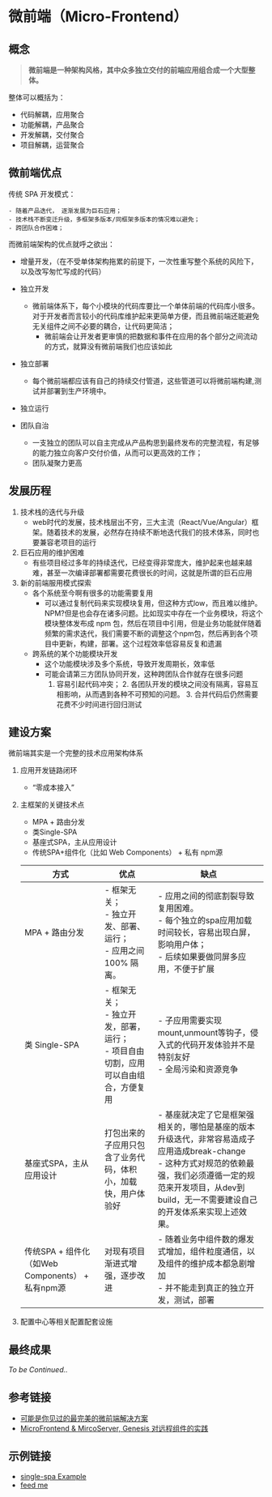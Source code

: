 # 微前端（Micro-Frontend）

## 概念

> **微前端是一种架构风格，其中众多独立交付的前端应用组合成一个大型整体。**

整体可以概括为：

- 代码解耦，应用聚合
- 功能解耦，产品聚合
- 开发解耦，交付聚合
- 项目解耦，运营聚合

## 微前端优点

传统 SPA 开发模式：

	- 随着产品迭代， 逐渐发展为巨石应用；
	- 技术栈不断变迁升级，多框架多版本/同框架多版本的情况难以避免；
	- 跨团队合作困难；

而微前端架构的优点就呼之欲出：

- 增量开发，（在不受单体架构拖累的前提下，一次性重写整个系统的风险下，以及改写匆忙写成的代码）

 - 独立开发
   	- 微前端体系下，每个小模块的代码库要比一个单体前端的代码库小很多。对于开发者而言较小的代码库维护起来更简单方便，而且微前端还能避免无关组件之间不必要的耦合，让代码更简洁；
      	- 微前端会让开发者更审慎的把数据和事件在应用的各个部分之间流动的方式，就算没有微前端我们也应该如此
 - 独立部署
    - 每个微前端都应该有自己的持续交付管道，这些管道可以将微前端构建,测试并部署到生产环境中。
 - 独立运行
 - 团队自治
    - 一支独立的团队可以自主完成从产品构思到最终发布的完整流程，有足够的能力独立向客户交付价值，从而可以更高效的工作；
    - 团队凝聚力更高

## 发展历程

1. 技术栈的迭代与升级
   - web时代的发展，技术栈层出不穷，三大主流（React/Vue/Angular）框架。随着技术的发展，必然存在持续不断地迭代我们的技术体系，同时也要兼容老项目的运行
2. 巨石应用的维护困难
   - 有些项目经过多年的持续迭代，已经变得非常庞大，维护起来也越来越难，甚至一次编译部署都需要花费很长的时间，这就是所谓的巨石应用
3. 新的前端服用模式探索
   - 各个系统至今啊有很多的功能需要复用
     - 可以通过复制代码来实现模块复用，但这种方式low，而且难以维护。NPM?但是也会存在诸多问题。比如现实中存在一个业务模块，将这个模块整体发布成 npm 包，然后在项目中引用，但是业务功能就伴随着频繁的需求迭代，我们需要不断的调整这个npm包，然后再到各个项目中更新，构建，部署。这个过程效率低容易反复和遗漏
   - 跨系统的某个功能模块开发
     - 这个功能模块涉及多个系统，导致开发周期长，效率低
     - 可能会请第三方团队协同开发，这种跨团队合作就存在很多问题
       	1. 容易引起代码冲突；
        	2. 各团队开发的模块之间没有隔离，容易互相影响，从而遇到各种不可预知的问题。
        	3. 合并代码后仍然需要花费不少时间进行回归测试

## 建设方案

微前端其实是一个完整的技术应用架构体系

1. 应用开发链路闭环

   - “零成本接入”

2. 主框架的关键技术点

   - MPA + 路由分发
   - 类Single-SPA
   - 基座式SPA，主从应用设计
   - 传统SPA+组件化（比如 Web Components） + 私有 npm源

   | 方式                                             | 优点                                                         | 缺点                                                         |
   | ------------------------------------------------ | ------------------------------------------------------------ | ------------------------------------------------------------ |
   | MPA + 路由分发                                   | - 框架无关；<br />- 独立开发、部署、运行；<br /> - 应用之间 100% 隔离。 | - 应用之间的彻底割裂导致复用困难。<br />- 每个独立的spa应用加载时间较长，容易出现白屏，影响用户体；<br />- 后续如果要做同屏多应用，不便于扩展 |
   | 类 Single-SPA                                    | - 框架无关；<br />- 独立开发，部署，运行；<br />- 项目自由切割，应用可以自由组合，方便复用 | - 子应用需要实现mount,unmount等钩子，侵入式的代码开发体验并不是特别友好<br />- 全局污染和资源竞争 |
   | 基座式SPA，主从应用设计                          | 打包出来的子应用只包含了业务代码，体积小，加载快，用户体验好 | - 基座就决定了它是框架强相关的，哪怕是基座的版本升级迭代，非常容易造成子应用造成break-change<br />- 这种方式对规范的依赖最强，我们必须遵循一定的规范来开发项目，从dev到build，无一不需要建设自己的开发体系来实现上述效果。 |
   | 传统SPA + 组件化（如Web Components） + 私有npm源 | 对现有项目渐进式增强，逐步改进                               | - 随着业务中组件数的爆发式增加，组件粒度通信，以及组件的维护成本都急剧增加<br />- 并不能走到真正的独立开发，测试，部署 |


3. 配置中心等相关配置配套设施

## 最终成果

*To be Continued..*

<!--
1. 巨石应用减负
2. 模块复用
3. 跨系统开发模式革新
4. 多团队合作模式优化
-->

## 参考链接

- [可能是你见过的最完美的微前端解决方案](https://zhuanlan.zhihu.com/p/78362028)
- [MicroFrontend & MircoServer, Genesis 对远程组件的实践](https://juejin.im/post/5eec1bb6518825657a3e1817)

## 示例链接
- [single-spa Example](https://react.microfrontends.app/)
- [feed me](https://demo.microfrontends.com/)
 
